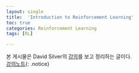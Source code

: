 ```yaml
---
layout: single
title:  'Introduction to Reinforcement Learning'
toc: true
categories: Reinforcement Learning
tags: [RL]

---
```


본 게시물은 David Silver의 [강의](https://www.youtube.com/watch?v=2pWv7GOvuf0&list=PLhhVkSH_JBI8ofvmbrG7m86wmVXq_7dit)를 보고 정리하는 글이다.<br>[강의노트](https://www.davidsilver.uk/wp-content/uploads/2020/03/intro_RL.pdf){: .notice}